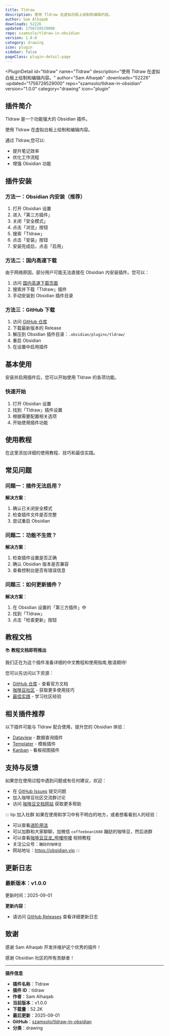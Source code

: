 ```yaml
---
title: Tldraw
description: 使用 Tldraw 在虚拟白板上绘制和编辑内容。
author: Sam Alhaqab
downloads: 52226
updated: 1756728529000
repo: szamsolo/tldraw-in-obsidian
version: 1.0.0
category: drawing
icon: plugin
sidebar: false
pageClass: plugin-detail-page
---
```


<PluginDetail
  id="tldraw"
  name="Tldraw"
  description="使用 Tldraw 在虚拟白板上绘制和编辑内容。"
  author="Sam Alhaqab"
  :downloads="52226"
  :updated="1756728529000"
  repo="szamsolo/tldraw-in-obsidian"
  version="1.0.0"
  category="drawing"
  icon="plugin"
>

<!-- AUTO_GENERATED_START -->
## 插件简介

Tldraw 是一个功能强大的 Obsidian 插件。

使用 Tldraw 在虚拟白板上绘制和编辑内容。

通过 Tldraw,您可以:

- 提升笔记效率
- 优化工作流程
- 增强 Obsidian 功能

<!-- AUTO_GENERATED_END -->

<!-- AUTO_GENERATED_START -->
## 插件安装

### 方法一：Obsidian 内安装（推荐）

1. 打开 Obsidian 设置
2. 进入「第三方插件」
3. 关闭「安全模式」
4. 点击「浏览」按钮
5. 搜索「Tldraw」
6. 点击「安装」按钮
7. 安装完成后，点击「启用」

### 方法二：国内高速下载

由于网络原因，部分用户可能无法直接在 Obsidian 内安装插件。您可以：

1. 访问 [国内高速下载页面](/zh/documentation/obsidian-plugins-download.html)
2. 搜索并下载「Tldraw」插件
3. 手动安装到 Obsidian 插件目录

### 方法三：GitHub 下载

1. 访问 [GitHub 仓库](https://github.com/szamsolo/tldraw-in-obsidian)
2. 下载最新版本的 Release
3. 解压到 Obsidian 插件目录：`.obsidian/plugins/tldraw/`
4. 重启 Obsidian
5. 在设置中启用插件

## 基本使用

安装并启用插件后，您可以开始使用 Tldraw 的各项功能。

### 快速开始

1. 打开 Obsidian 设置
2. 找到「Tldraw」插件设置
3. 根据需要配置相关选项
4. 开始使用插件功能

<!-- AUTO_GENERATED_END -->

<!-- CUSTOM_CONTENT_START:tutorial -->
## 使用教程

在这里添加详细的使用教程、技巧和最佳实践。

<!-- CUSTOM_CONTENT_END:tutorial -->

<!-- SHARED_CONTENT_START -->
## 常见问题

### 问题一：插件无法启用？

**解决方案**：
1. 确认已关闭安全模式
2. 检查插件文件是否完整
3. 尝试重启 Obsidian

### 问题二：功能不生效？

**解决方案**：
1. 检查插件设置是否正确
2. 确认 Obsidian 版本是否兼容
3. 查看控制台是否有错误信息

### 问题三：如何更新插件？

**解决方案**：
1. 在 Obsidian 设置的「第三方插件」中
2. 找到「Tldraw」
3. 点击「检查更新」按钮

## 教程文档

📚 **教程文档即将推出**

我们正在为这个插件准备详细的中文教程和使用指南,敬请期待!

您可以先访问以下资源：
- [GitHub 仓库](https://github.com/szamsolo/tldraw-in-obsidian) - 查看官方文档
- [咖啡豆社区](/zh/bases/) - 获取更多使用技巧
- [最佳实践](/zh/best-practices/) - 学习社区经验

## 相关插件推荐

以下插件可能与 Tldraw 配合使用，提升您的 Obsidian 体验：

- [Dataview](/zh/plugins/dataview.html) - 数据查询插件
- [Templater](/zh/plugins/templater-obsidian.html) - 模板插件
- [Kanban](/zh/plugins/obsidian-kanban.html) - 看板视图插件

## 支持与反馈

如果您在使用过程中遇到问题或有任何建议，欢迎：

- 在 [GitHub Issues](https://github.com/szamsolo/tldraw-in-obsidian/issues) 提交问题
- 加入咖啡豆社区交流群讨论
- 访问 [咖啡豆文档网站](https://obsidian.vip) 获取更多帮助

::: tip 加入社群
如果在使用和学习中有不明白的地方，或者想看看别人的经验：
- 可以查看[进阶用法](/zh/advanced)
- 可以加群和大家聊聊，加微信 `coffeebean1688` 蹦跶的咖啡豆，然后进群
- 可以查看[咖啡豆豆龙_哔哩哔哩](https://space.bilibili.com/618777356) 视频教程
- 关注公众号：`蹦跶的咖啡豆`
- 网站地址：https://obsidian.vip
:::
<!-- SHARED_CONTENT_END -->

<!-- AUTO_GENERATED_START -->
## 更新日志

### 最新版本：v1.0.0

更新时间：2025-09-01

**更新内容**：
- 请访问 [GitHub Releases](https://github.com/szamsolo/tldraw-in-obsidian/releases) 查看详细更新日志

## 致谢

感谢 Sam Alhaqab 开发并维护这个优秀的插件！

感谢 Obsidian 社区的所有贡献者！

---

**插件信息**
- **插件名称**：Tldraw
- **插件 ID**：tldraw
- **作者**：Sam Alhaqab
- **当前版本**：v1.0.0
- **下载量**：52.2K
- **最后更新**：2025-09-01
- **GitHub**：[szamsolo/tldraw-in-obsidian](https://github.com/szamsolo/tldraw-in-obsidian)
- **分类**：drawing
<!-- AUTO_GENERATED_END -->

</PluginDetail>

